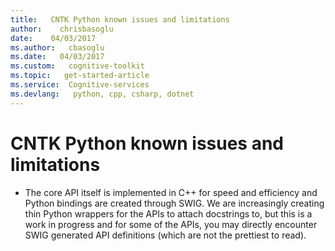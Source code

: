 ```yaml
---
title:   CNTK Python known issues and limitations
author:    chrisbasoglu
date:    04/03/2017
ms.author:   cbasoglu
ms.date:   04/03/2017
ms.custom:   cognitive-toolkit
ms.topic:   get-started-article
ms.service:  Cognitive-services
ms.devlang:   python, cpp, csharp, dotnet
---
```


# CNTK Python known issues and limitations

- The core API itself is implemented in C++ for speed and efficiency and Python bindings are created through SWIG. We are increasingly creating thin Python wrappers for the APIs to attach docstrings to, but this is a work in progress and for some of the APIs, you may directly encounter SWIG generated API definitions (which are not the prettiest to read).
